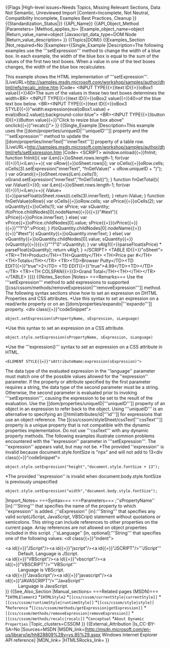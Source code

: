 {{Flags
|High-level issues=Needs Topics, Missing Relevant Sections, Data Not Semantic, Unreviewed Import
|Content=Incomplete, Not Neutral, Compatibility Incomplete, Examples Best Practices, Cleanup
}}
{{Standardization_Status|}}
{{API_Name}}
{{API_Object_Method
|Parameters=
|Method_applies_to=
|Example_object_name=object
|Return_value_name=object
|Javascript_data_type=DOM Node
|Return_value_description=
}}
{{Topics|DOM}}
{{Examples_Section
|Not_required=No
|Examples={{Single_Example
|Description=The following examples use the '''setExpression''' method to change the width of a blue box. In each example, the width of the blue box is equal to the sum of the values of the first two text boxes. When a value in one of the text boxes changes, the width of the blue box recalculates.

This example shows the HTML implementation of '''setExpression'''.
|LiveURL=http://samples.msdn.microsoft.com/workshop/samples/author/dhtml/refs/recalc_inline.htm
|Code=
&lt;INPUT TYPE{{=}}text ID{{=}}oBox1 value{{=}}40&gt;The sum of the values in 
    these two text boxes determines the width&lt;BR&gt;
&lt;INPUT TYPE{{=}}text ID{{=}}oBox2 value{{=}}40&gt;of the blue text box below.
&lt;BR&gt;&lt;INPUT TYPE{{=}}text ID{{=}}oBox3 
    STYLE{{=}}"width:expression(eval(oBox1.value) + 
    eval(oBox2.value));background-color:blue"&gt;
&lt;BR&gt;&lt;INPUT TYPE{{=}}button ID{{=}}Button 
    value{{=}}"Click to resize blue box above" 
    onclick{{=}}"recalc()"&gt;
}}
{{Single_Example
|Description=This example uses the [[dom/properties/uniqueID|'''uniqueID''']] property and the '''setExpression''' method to update the [[dom/properties/innerText|'''innerText''']] property of a table row.
|LiveURL=http://samples.msdn.microsoft.com/workshop/samples/author/dhtml/refs/setExpression.htm
|Code=
&lt;SCRIPT&gt;
window.onload{{=}}fnInit;
function fnInit(){
   var iLen{{=}}oSheet.rows.length-1;
   for(var i{{=}}1;i&lt;iLen;i++){
      var oRow{{=}}oSheet.rows[i];
      var oCells{{=}}oRow.cells;
      oCells(3).setExpression("innerText",
         "fnGetValue(" + oRow.uniqueID + ")");
   }
   var oGrand{{=}}oSheet.rows(iLen).cells(1);
   oGrand.setExpression("innerText","fnGetTotal()");
}
function fnGetTotal(){
   var iValue{{=}}0;
   var iLen{{=}}oSheet.rows.length-1;
   for(var i{{=}}1;i&lt;iLen;i++){
      iValue+{{=}}parseFloat(oSheet.rows(i).cells(3).innerText);
   }
   return iValue;
}
function fnGetValue(oRow){
   var oCells{{=}}oRow.cells;
   var oPrice{{=}}oCells(2);
   var oQuantity{{=}}oCells(1);
   var sPrice;
   var sQuantity;
   if(oPrice.childNodes[0].nodeName{{=}}{{=}}"#text"){
      sPrice{{=}}oPrice.innerText;
   }
   else{
      var vPrice{{=}}oPrice.childNodes[0].value;
      sPrice{{=}}(vPrice{{=}}{{=}}""?"0":vPrice);
   }
   if(oQuantity.childNodes[0].nodeName{{=}}{{=}}"#text"){
      sQuantity{{=}}oQuantity.innerText;
   }
   else{
      var vQuantity{{=}}oQuantity.childNodes[0].value;
      sQuantity{{=}}(vQuantity{{=}}{{=}}""?"0":vQuantity);
   }
   var vAlg1{{=}}parseFloat(sPrice) * parseFloat(sQuantity);
   return vAlg1;
}
&lt;/SCRIPT&gt;
&lt;TABLE ID{{=}}"oSheet"&gt;
&lt;TR&gt;&lt;TH&gt;Product&lt;/TH&gt;&lt;TH&gt;Quantity&lt;/TH&gt;
&lt;TH&gt;Price per #&lt;/TH&gt;&lt;TH&gt;Totals&lt;/TH&gt;&lt;/TR&gt;
&lt;TR&gt;&lt;TD&gt;Browser Putty&lt;/TD&gt;&lt;TD EDIT{{=}}"true"&gt;2&lt;/TD&gt;
&lt;TD EDIT{{=}}"true"&gt;4.99&lt;/TD&gt;&lt;TD&gt;&lt;/TD&gt;&lt;/TR&gt;
&lt;TR&gt;&lt;TH COLSPAN{{=}}3&gt;Grand Total&lt;/TH&gt;&lt;TH&gt;&lt;/TH&gt;&lt;/TR&gt;
&lt;/TABLE&gt;
}}}}
{{Notes_Section
|Notes=
===Remarks===
Use the '''setExpression''' method to add expressions to supported [[css/cssom/methods/removeExpression|'''removeExpression''']] method.
The following syntax sections show how to set an expression on DHTML Properties and CSS attributes.
*Use this syntax to set an expression on a read/write property or on an [[dom/properties/expando|'''expando''']] property. <div class{{=}}"codeSnippet">
<pre xml:space{{=}}"preserve"><code>object.setExpression(sPropertyName, sExpression, sLanguage)</code></pre>
</div>
*Use this syntax to set an expression on a CSS attribute. <div class{{=}}"codeSnippet">
<pre xml:space{{=}}"preserve"><code>object.style.setExpression(sPropertyName, sExpression, sLanguage)</code></pre>
</div>
*Use the '''expression()''' syntax to set an expression on a CSS attribute in HTML. <div class{{=}}"codeSnippet">
<pre xml:space{{=}}"preserve"><code>&lt;ELEMENT STYLE{{=}}"sAttributeName:expression(sExpression)"&gt;</code></pre>
</div>

The data type of the evaluated expression in the ''language'' parameter must match one of the possible values allowed for the ''expression'' parameter. If the property or attribute specified by the first parameter requires a string, the data type of the second parameter must be a string. Otherwise, the second parameter is evaluated prior to invoking '''setExpression''', causing the expression to be set to the result of the evaluation.
Use the [[dom/properties/uniqueID|'''uniqueID''']] property of an object in an expression to refer back to the object. Using '''uniqueID''' is an alternative to specifying an [[html/attributes/id|'''id''']] for expressions that use an object reference.
The [[css/cssom/styleSheet/cssText|'''cssText''']] property is a unique property that is not compatible with the dynamic properties implementation. Do not use '''cssText''' with any dynamic property methods.
The following examples illustrate common problems encountered with the ''expression'' parameter in '''setExpression'''.  The ''expression'' appears valid, but may not be.
*The provided ''expression'' is invalid because document.style.fontSize is "npx" and will not add to 13<div class{{=}}"codeSnippet">
<pre xml:space{{=}}"preserve"><code>object.style.setExpression("height","document.style.fontSize + 13"); </code></pre>
</div>
*The provided ''expression'' is invalid when document.body.style.fontSize is previously unspecified<div class{{=}}"codeSnippet">
<pre xml:space{{=}}"preserve"><code>object.style.setExpression("width","document.body.style.fontSize"); </code></pre>
</div>

|Import_Notes=
===Syntax===
===Parameters===
;''sPropertyName'' [in]:'''String''' that specifies the name of the property to which ''expression'' is added.
;''sExpression'' [in]:'''String''' that specifies any valid script(JScript, JavaScript, VBSCript) statement without quotations or semicolons. This string can include references to other properties on the current page. Array references are not allowed on object properties included in this script.
;''sLanguage'' [in, optional]:'''String''' that specifies one of the following values: <dl class{{=}}"indent"><dt><a id{{=}}"JScript"/><a id{{=}}"jscript"/><a id{{=}}"JSCRIPT"/>'''JScript'''</dt><dd>Default. Language is JScript.</dd><dt><a id{{=}}"VBScript"/><a id{{=}}"vbscript"/><a id{{=}}"VBSCRIPT"/>'''VBScript'''</dt><dd>Language is VBScript.</dd><dt><a id{{=}}"JavaScript"/><a id{{=}}"javascript"/><a id{{=}}"JAVASCRIPT"/>'''JavaScript'''</dt><dd>Language is JavaScript.</dd></dl>
}}
{{See_Also_Section
|Manual_sections=
===Related pages (MSDN)===
*<code>IHTMLElement2</code>
*<code>IHTMLStyle2</code>
*<code>[[css/cssom/currentStyle|currentStyle]]</code>
*<code>[[css/cssom/runtimeStyle|runtimeStyle]]</code>
*<code>[[css/cssom/style|style]]</code>
*<code>Reference</code>
*<code>[[css/cssom/methods/getExpression|getExpression]]</code>
*<code>[[css/cssom/methods/removeExpression|removeExpression]]</code>
*<code>[[css/cssom/methods/recalc|recalc]]</code>
*<code>Conceptual</code>
*<code>About Dynamic Properties</code>
|Topic_clusters=CSSOM
}}
{{External_Attribution
|Is_CC-BY-SA=No
|Sources=MSDN
|MSDN_link=[http://msdn.microsoft.com/en-us/library/ie/hh828809%28v=vs.85%29.aspx Windows Internet Explorer API reference]
|MDN_link=
|HTML5Rocks_link=
}}